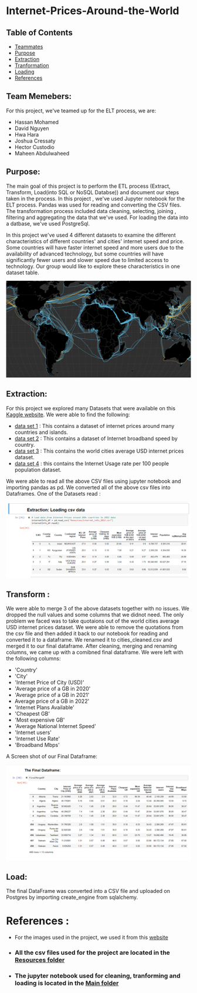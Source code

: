 # Internet-Prices-Around-the-World


## Table of Contents

* [Teammates](#team-memebers)
* [Purpose](#purpose)
* [Extraction](#extraction)
* [Tranformation](#transform)
* [Loading](#load)
* [References](#references)


## Team Memebers: 
For this project, we've teamed up for the ELT process, we are:

* Hassan Mohamed
* David Nguyen
* Hwa Hara
* Joshua Cressaty
* Hector Custodio
* Maheen Abdulwaheed


## Purpose: 
 The main goal of this project is to perform the ETL process (Extract, Transform, Load(into SQL or NoSQL Databse)) and document our steps taken in the process.  In this project , we've used Jupyter notebook for the ELT process. Pandas was used for reading and converting the CSV files. The transformation process included data cleaning, selecting, joining , filtering and aggregating the data that we've used. For loading the data into a datbase, we've used PostgreSql. 

 In this project we've used 4 different datasets to examine the different characteristics of different countries' and cities' internet speed and price. Some countries will have faster internet speed and more users due to the availability of advanced technology, but some countries will have significantly fewer users and slower speed due to limited access to technology. Our group would like to explore these characteristics in one dataset table.

 ![Image](/Images/ForREADMe.png)


 ## Extraction:

 For this project we explored many Datasets that were available on this [Kaggle website](https://www.kaggle.com). We were able to find the following:

 * [data set 1](https://www.kaggle.com/datasets/ramjasmaurya/1-gb-internet-price) : This contains a dataset of internet prices around many countries and islands. 
 * [data set 2](https://www.kaggle.com/datasets/prasertk/internet-broadband-and-mobile-speeds-by-country) : This contains a dataset of Internet broadband speed by country.
 * [data set 3](https://www.kaggle.com/datasets/cityapiio/world-cities-average-internet-prices-2020) : This contains the world cities average USD internet prices dataset.
 * [data set 4](https://www.kaggle.com/datasets/sansuthi/gapminder-internet) : this contains the Internet Usage rate per 100 people population dataset.

 We were able to read all the above CSV files using jupyter notebook and importing pandas as pd. We converted all of the above csv files into Dataframes. One of the Datasets read :

 ![Image](/Images/csv_read1.png)


 ## Transform :
 
 We were able to merge 3 of the above datasets together with no issues. We dropped the null values and some columns that we didnot need. The only problem we faced was to take quotaions out of the world cities average USD internet prices dataset. We were able to remove the quotations from the csv file and then added it back to our notebook for reading and converted it to a dataframe. We renamed it to cities_cleaned.csv and merged it to our final dataframe. After cleaning, merging and renaming columns, we came up with a comibned final dataframe. We were left with the following columns:

 * 'Country'
 * 'City'
 * 'Internet Price of City (USD)'
 * 'Average price of a GB in 2020'
 * 'Average price of a GB in 2021'
 * Average price of a GB in 2022'
 * 'Internet Plans Available'
 * 'Cheapest GB'
 * 'Most expensive GB'
 * 'Average National Internet Speed'
 * 'Internet users'
 * 'Internet Use Rate'
 * 'Broadband Mbps'

 A Screen shot of our Final Dataframe:

 ![Image](/Images/Final_Dataframe.png)

## Load:

The final DataFrame was converted into a CSV file and uploaded on Postgres by importing create_engine from sqlalchemy. 


# References :

* For the images used in the project, we used it from this [website](https://images.search.yahoo.com/search/images;_ylt=AwrEtVcguBhjYaIScVpXNyoA;_ylu=Y29sbwNiZjEEcG9zAzEEdnRpZAMEc2VjA3BpdnM-?p=internet+around+the+worl&fr2=piv-web&type=E211US714G0&fr=mcafee#id=21&iurl=https%3A%2F%2Fstatic01.nyt.com%2Fimages%2F2019%2F03%2F07%2Ftechnology%2Finternet-cables-oceans-1552081048106%2Finternet-cables-oceans-1552081048106-facebookJumbo-v5.png&action=click)

* ### All the csv files used for the project are located in the [Resources folder](/Resources)
* ### The jupyter notebook used for cleaning, tranforming and loading is located in the [Main folder](InternetPricesWorldWide_Notebook.ipynb)



  




 





